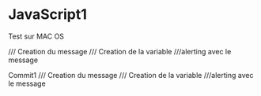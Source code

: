 # JavaScript1
Test sur MAC OS
 

/// Creation du message
/// Creation de la variable
///alerting avec le message
 
Commit1
/// Creation du message
/// Creation de la variable
///alerting avec le message

